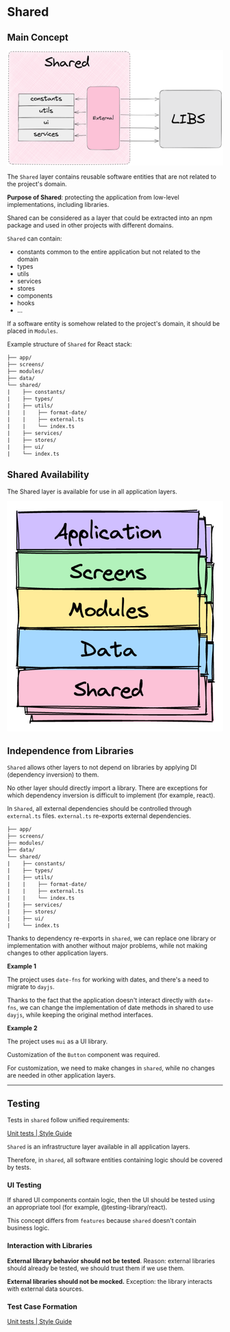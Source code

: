 # Shared

## Main Concept

![Shared](../images/shared.png)

The `Shared` layer contains reusable software entities that are not related to the project's domain.

**Purpose of Shared**: protecting the application from low-level implementations, including libraries.

Shared can be considered as a layer that could be extracted into an npm package and used in other projects with different domains.

`Shared` can contain:

- constants common to the entire application but not related to the domain
- types
- utils
- services
- stores
- components
- hooks
- …

If a software entity is somehow related to the project's domain, it should be placed in `Modules`.

Example structure of `Shared` for React stack:

```
├── app/
├── screens/
├── modules/
├── data/
└── shared/
|    ├── constants/
|    ├── types/
|    ├── utils/
|    |    ├── format-date/
|    |    ├── external.ts
|    |    └── index.ts
|    ├── services/
|    ├── stores/
|    ├── ui/
|    └── index.ts
```

## Shared Availability

The Shared layer is available for use in all application layers.

![Common](../images/common.png)

## Independence from Libraries

`Shared` allows other layers to not depend on libraries by applying DI (dependency inversion) to them.

No other layer should directly import a library. There are exceptions for which dependency inversion is difficult to implement (for example, react).

In `Shared`, all external dependencies should be controlled through `external.ts` files. `external.ts` re-exports external dependencies.

```
├── app/
├── screens/
├── modules/
├── data/
└── shared/
|    ├── constants/
|    ├── types/
|    ├── utils/
|    |    ├── format-date/
|    |    ├── external.ts
|    |    └── index.ts
|    ├── services/
|    ├── stores/
|    ├── ui/
|    └── index.ts
```

Thanks to dependency re-exports in `shared`, we can replace one library or implementation with another without major problems, while not making changes to other application layers.

**Example 1**

The project uses `date-fns` for working with dates, and there's a need to migrate to `dayjs`.

Thanks to the fact that the application doesn't interact directly with `date-fns`, we can change the implementation of date methods in shared to use `dayjs`, while keeping the original method interfaces.

**Example 2**

The project uses `mui` as a UI library.

Customization of the `Button` component was required.

For customization, we need to make changes in `shared`, while no changes are needed in other application layers.

---

## Testing

Tests in `shared` follow unified requirements:

[Unit tests | Style Guide](/unit-testing/overview.en.md)

`Shared` is an infrastructure layer available in all application layers.

Therefore, in `shared`, all software entities containing logic should be covered by tests.

### UI Testing

If shared UI components contain logic, then the UI should be tested using an appropriate tool (for example, @testing-library/react).

This concept differs from `features` because `shared` doesn't contain business logic.

### Interaction with Libraries

**External library behavior should not be tested**. Reason: external libraries should already be tested, we should trust them if we use them.

**External libraries should not be mocked.** Exception: the library interacts with external data sources.

### Test Case Formation

[Unit tests | Style Guide](/unit-testing/test-case-formatting.en.md)
